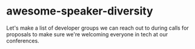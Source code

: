 # awesome-speaker-diversity
Let's make a list of developer groups we can reach out to during calls for proposals to make sure we're welcoming everyone in tech at our conferences.
